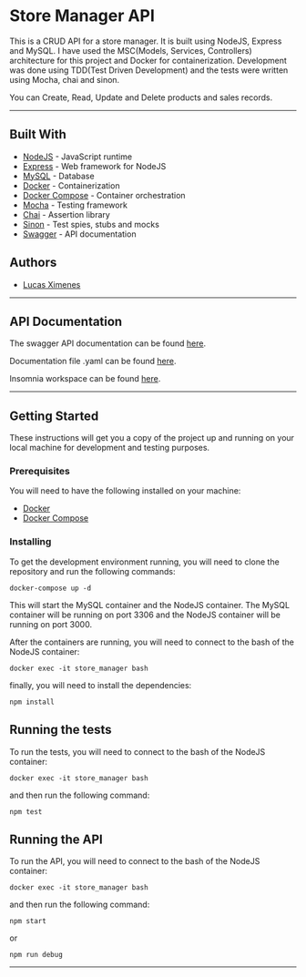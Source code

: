 # Store Manager API

This is a CRUD API for a store manager. It is built using NodeJS, Express and MySQL. I have used the MSC(Models, Services, Controllers) architecture for this project and Docker for containerization. Development was done using TDD(Test Driven Development) and the tests were written using Mocha, chai and sinon.

You can Create, Read, Update and Delete products and sales records.

---

## Built With

- [NodeJS](https://nodejs.org/en/) - JavaScript runtime
- [Express](https://expressjs.com/) - Web framework for NodeJS
- [MySQL](https://www.mysql.com/) - Database
- [Docker](https://www.docker.com/) - Containerization
- [Docker Compose](https://docs.docker.com/compose/) - Container orchestration
- [Mocha](https://mochajs.org/) - Testing framework
- [Chai](https://www.chaijs.com/) - Assertion library
- [Sinon](https://sinonjs.org/) - Test spies, stubs and mocks
- [Swagger](https://swagger.io/) - API documentation

## Authors

- [Lucas Ximenes](https://www.linkedin.com/in/lucasdximenes/)

---

## API Documentation

The swagger API documentation can be found [here](https://app.swaggerhub.com/apis-docs/lucasdximenes/Store-Manager-API/1.0.0#/).

Documentation file .yaml can be found [here](./store-manager-api-documentation.yaml).

Insomnia workspace can be found [here](./Insomnia_api_documentation.json).

---

## Getting Started

These instructions will get you a copy of the project up and running on your local machine for development and testing purposes.

### Prerequisites

You will need to have the following installed on your machine:

- [Docker](https://www.docker.com/)
- [Docker Compose](https://docs.docker.com/compose/)

### Installing

To get the development environment running, you will need to clone the repository and run the following commands:

```
docker-compose up -d
```

This will start the MySQL container and the NodeJS container. The MySQL container will be running on port 3306 and the NodeJS container will be running on port 3000.

After the containers are running, you will need to connect to the bash of the NodeJS container:

```
docker exec -it store_manager bash
```

finally, you will need to install the dependencies:

```
npm install
```

## Running the tests

To run the tests, you will need to connect to the bash of the NodeJS container:

```
docker exec -it store_manager bash
```

and then run the following command:

```
npm test
```

## Running the API

To run the API, you will need to connect to the bash of the NodeJS container:

```
docker exec -it store_manager bash
```

and then run the following command:

```
npm start
```

or

```
npm run debug
```

---
